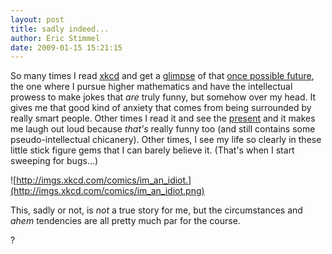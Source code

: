 ```yaml
---
layout: post
title: sadly indeed...
author: Eric Stimmel
date: 2009-01-15 15:21:15
--- 
```



So many times I read [xkcd][] and get a [glimpse][] of that [once possible future][], the one where I pursue higher mathematics and have the intellectual prowess to make jokes that *are* truly funny, but somehow over my head. It gives me that good kind of anxiety that comes from being surrounded by really smart people. Other times I read it and see the [present][] and it makes me laugh out loud because *that's* really funny too (and still contains some pseudo-intellectual chicanery). Other times, I see my life so clearly in these little stick figure gems that I can barely believe it. (That's when I start sweeping for bugs...) 

![http://imgs.xkcd.com/comics/im_an_idiot.](http://imgs.xkcd.com/comics/im_an_idiot.png)

This, sadly or not, is *not* a true story for me, but the circumstances and *ahem* tendencies are all pretty much par for the course. 

?

  [xkcd]: http://www.xkcd.com
  [glimpse]: http://karmannghia.blogspot.com/2009/01/mirror-glance.html
  [once possible future]: http://xkcd.com/184/
  [present]: http://xkcd.com/231/
